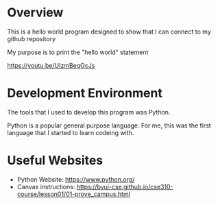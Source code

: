 # Overview

This is a hello world program designed to show that I can connect to my github repository

My purpose is to print the "hello world" statement

https://youtu.be/UIzmBegOcJs

# Development Environment

The tools that I used to develop this program was Python.

Python is a popular general purpose language. For me, this was the first language that I started to learn codeing with.

# Useful Websites

* Python Website: https://www.python.org/
* Canvas instructions: https://byui-cse.github.io/cse310-course/lesson01/01-prove_campus.html